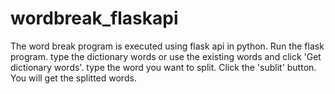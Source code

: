 # wordbreak_flaskapi
The word break program is executed using flask api in python.
Run the flask program.
type the dictionary words or use the existing words and click 'Get dictionary words'.
type the word you want to split.
Click the 'sublit' button.
You will get the splitted words.
